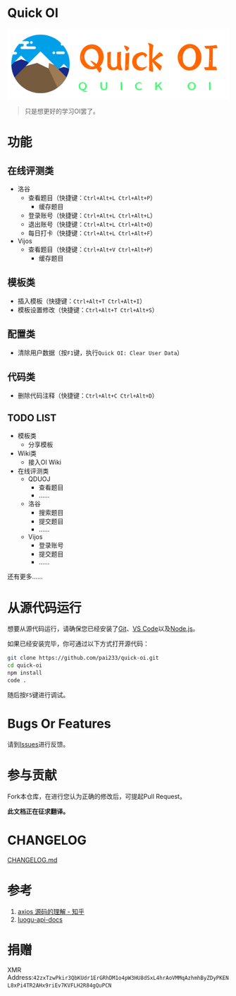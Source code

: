 # **Quick OI**
![title](doc/icon_title.png)

> 只是想更好的学习OI罢了。

# 功能

## 在线评测类
* 洛谷
    + 查看题目（快捷键：`Ctrl+Alt+L Ctrl+Alt+P`）
        - 缓存题目
    + 登录账号（快捷键：`Ctrl+Alt+L Ctrl+Alt+L`）
    + 退出账号（快捷键：`Ctrl+Alt+L Ctrl+Alt+O`）
    + 每日打卡（快捷键：`Ctrl+Alt+L Ctrl+Alt+F`）
* Vijos
    + 查看题目（快捷键：`Ctrl+Alt+V Ctrl+Alt+P`）
        - 缓存题目

## 模板类
* 插入模板（快捷键：`Ctrl+Alt+T Ctrl+Alt+I`）
* 模板设置修改（快捷键：`Ctrl+Alt+T Ctrl+Alt+S`）

## 配置类
* 清除用户数据（按`F1`键，执行`Quick OI: Clear User Data`）

## 代码类
* 删除代码注释（快捷键：`Ctrl+Alt+C Ctrl+Alt+D`）

## TODO LIST
* 模板类
    + 分享模板
* Wiki类
    + 接入OI Wiki
* 在线评测类
    + QDUOJ
        - 查看题目
        - ……
    + 洛谷
        - 搜索题目
        - 提交题目
        - ……  
    + Vijos
        - 登录账号
        - 提交题目
        - ……

还有更多……                               

# 从源代码运行
想要从源代码运行，请确保您已经安装了[Git](https://git-scm.com/downloads)、[VS Code](https://code.visualstudio.com/)以及[Node.js](https://nodejs.org/en/download/)。

如果已经安装完毕，你可通过以下方式打开源代码：
```bash
git clone https://github.com/pai233/quick-oi.git
cd quick-oi
npm install
code .
```
随后按`F5`键进行调试。

# Bugs Or Features
请到[Issues](https://github.com/pai233/quick-oi/issues)进行反馈。

# 参与贡献
Fork本仓库，在进行您认为正确的修改后，可提起Pull Request。

**此文档正在征求翻译。**  

# CHANGELOG
[CHANGELOG.md](/CHANGELOG.md)

# 参考

1. [axios 源码的理解 - 知乎](https://zhuanlan.zhihu.com/p/137272921)
2. [luogu-api-docs](https://sjx233.github.io/luogu-api-docs/)

# 捐赠
XMR Address:`42zxTzwPkir3QbKUdr1ErGRhDM1o4pW3HU8dSxL4hrAoVMMqAzhmhByZDyPKENL8xPi4TR2AHx9riEv7KVFLH2R84gQuPCN`